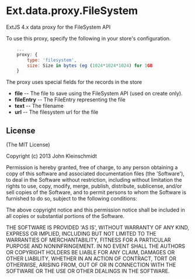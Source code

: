 Ext.data.proxy.FileSystem
=========================

ExtJS 4.x data proxy for the FileSystem API

To use this proxy, specify the following in your store's configuration.
```javascript
    ...
    proxy: {
        type: 'filesystem',
        size: Size in bytes (eg (1024*1024*1024) for 1GB
    }
```

The proxy uses special fields for the records in the store
* **file** -- The file to save using the FileSystem API (used on create only).
* **fileEntry** -- The FileEntry representing the file
* **text** -- The filename
* **url** -- The filesystem url for the file

## License

(The MIT License)

Copyright (c) 2013 John Kleinschmidt

Permission is hereby granted, free of charge, to any person obtaining
a copy of this software and associated documentation files (the
'Software'), to deal in the Software without restriction, including
without limitation the rights to use, copy, modify, merge, publish,
distribute, sublicense, and/or sell copies of the Software, and to
permit persons to whom the Software is furnished to do so, subject to
the following conditions:

The above copyright notice and this permission notice shall be
included in all copies or substantial portions of the Software.

THE SOFTWARE IS PROVIDED 'AS IS', WITHOUT WARRANTY OF ANY KIND,
EXPRESS OR IMPLIED, INCLUDING BUT NOT LIMITED TO THE WARRANTIES OF
MERCHANTABILITY, FITNESS FOR A PARTICULAR PURPOSE AND NONINFRINGEMENT.
IN NO EVENT SHALL THE AUTHORS OR COPYRIGHT HOLDERS BE LIABLE FOR ANY
CLAIM, DAMAGES OR OTHER LIABILITY, WHETHER IN AN ACTION OF CONTRACT,
TORT OR OTHERWISE, ARISING FROM, OUT OF OR IN CONNECTION WITH THE
SOFTWARE OR THE USE OR OTHER DEALINGS IN THE SOFTWARE.
